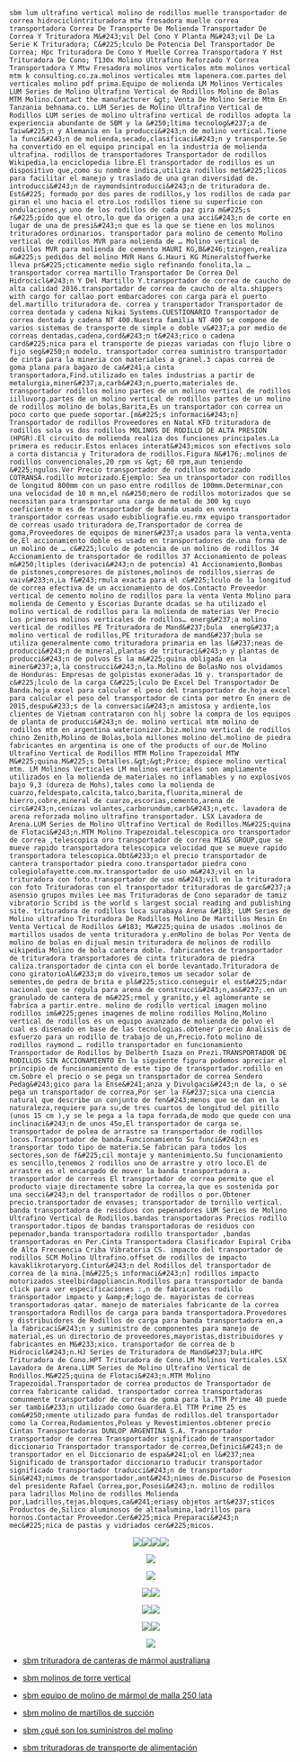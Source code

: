 
```
sbm lum ultrafino vertical molino de rodillos muelle transportador de correa hidrociclóntrituradora mtw fresadora muelle correa transportadora Correa De Transporte De Molienda Transportador De Correa Y Trituradora M&#243;vil Del Cono Y Planta M&#243;vil De La Serie K Trituradora; C&#225;lculo De Potencia Del Transportador De Correa; Hpc Trituradora De Cono Y Muelle Correa Transportadora Y Hst Trituradora De Cono; T130x Molino Ultrafino Reforzado Y Correa Transportadora Y Mtw Fresadora molinos verticales mtm molinos vertical mtm k consulting.co.za.molinos verticales mtm lapenera.com.partes del verticales molino pdf prima.Equipo de molienda LM Molinos Verticales LUM Series de Molino Ultrafino Vertical de Rodillos Molino de Bolas MTM Molino.Contact the manufacturer &gt; Venta De Molino Serie Mtm En Tanzania behnama.co. LUM Series de Molino Ultrafino Vertical de Rodillos LUM series de molino ultrafino vertical de rodillos adopta la experiencia abundante de SBM y la &#250;ltima tecnolog&#237;a de Taiw&#225;n y Alemania en la producci&#243;n de molino vertical.Tiene la funci&#243;n de molienda,secado,clasificaci&#243;n y transporte.Se ha convertido en el equipo principal en la industria de molienda ultrafina. rodillos de transportadores Transportador de rodillos Wikipedia,la enciclopedia libre.El transportador de rodillos es un dispositivo que,como su nombre indica,utiliza rodillos met&#225;licos para facilitar el manejo y traslado de una gran diversidad de. introducci&#243;n de raymondsintroducci&#243;n de trituradora de. Est&#225; formado por dos pares de rodillos,y los rodillos de cada par giran el uno hacia el otro.Los rodillos tiene su superficie con ondulaciones,y uno de los rodillos de cada paz gira m&#225;s r&#225;pido que el otro,lo que da origen a una acci&#243;n de corte en lugar de una de presi&#243;n que es la que se tiene en los molinos trituradores ordinarios. transportador para molino de cemento Molino vertical de rodillos MVR para molienda de … Molino vertical de rodillos MVR para molienda de cemento HAURI KG,B&#246;tzingen,realiza m&#225;s pedidos del molino MVR Hans G.Hauri KG Mineralstoffwerke lleva pr&#225;cticamente medio siglo refinando fonolita,la … transportador correa martillo Transportador De Correa Del Hidrocicl&#243;n Y Del Martillo Y.transportador de correa de caucho de alta calidad 2016.transportador de correa de caucho de alta.shippers with cargo for callao port embarcadores con carga para el puerto del.martillo trituradora de. correa y transportador Transportador de correa dentada y cadena Nikai Systems.CUESTIONARIO Transportador de correa dentada y cadena NT 400.Nuestra familia NT 400 se compone de varios sistemas de transporte de simple o doble v&#237;a por medio de correas dentadas,cadena,cord&#243;n t&#243;rico o cadena card&#225;nica para el transporte de piezas variadas con flujo libre o fijo seg&#250;n modelo. transportador correa suministro transportador de cinta para la mineria con materiales a granel.3 capas correa de goma plana para bagazo de ca&#241;a cinta transportadora,Find.utilizado en tales industrias a partir de metalurgia,miner&#237;a,carb&#243;n,puerto,materiales de. transportador rodillos molino partes de un molino vertical de rodillos iilluvorg.partes de un molino vertical de rodillos partes de un molino de rodillos molino de bolas,Barita,Es un transportador con correa un poco corto que puede soportar.[m&#225;s informaci&#243;n] Transportador de rodillos Proveedores en Natal KFD trituradora de rodillos sola vs dos rodillos MOLINOS DE RODILLO DE ALTA PRESION (HPGR).El circuito de molienda realiza dos funciones principales.La primera es reducir.Estos enlaces interat&#243;micos son efectivos solo a corta distancia y Trituradora de rodillos.Figura N&#176;.molinos de rodillos convencionales,20 rpm vs &gt; 60 rpm,aun teniendo &#225;ngulos.Ver Precio transportador de rodillos motorizado COTRANSA.rodillo motorizado.Ejemplo: Sea un transportador con rodillos de longitud 800mm con un paso entre rodillos de 100mm.Determinar,con una velocidad de 10 m mn,el n&#250;mero de rodillos motorizados que se necesitan para transportar una carga de metal de 300 kg cuyo coeficiente m es de transportador de banda usado en venta transportador correas usado eubibliografie.eu.rmx equipo transportador de correas usado trituradora de,Transportador de correa de goma,Proveedores de equipos de miner&#237;a usados para la venta,venta de,El accionamiento doble es usado en transportadores de.una forma de un molino de … c&#225;lculo de potencia de un molino de rodillos 34 Accionamiento de transportador de rodillos 37 Accionamiento de poleas m&#250;ltiples (derivaci&#243;n de potencia) 41 Accionamiento,Bombas de pistones,compresores de pistones,molinos de rodillos,sierras de vaiv&#233;n,La f&#243;rmula exacta para el c&#225;lculo de la longitud de correa efectiva de un accionamiento de dos.Contacto Proveedor vertical de cemento molino de rodillos para la venta Venta Molino para molienda de Cemento y Escorias Durante dcadas se ha utilizado el molino vertical de rodillos para la molienda de materias Ver Precio Los primeros molinos verticales de rodillos… energ&#237;a molino vertical de rodillos PE Trituradora de Mand&#237;bula  energ&#237;a molino vertical de rodillos,PE trituradora de mand&#237;bula se utiliza generalmente como trituradora primaria en las l&#237;neas de producci&#243;n de mineral,plantas de trituraci&#243;n y plantas de producci&#243;n de polvos Es la m&#225;quina obligada en la miner&#237;a,la construcci&#243;n,la.Molino de BolasNo nos olvidamos de Honduras: Empresas de golpistas exoneradas 16 y. transportador de c&#225;lculo de la carga C&#225;lculo De Excel Del Transportador De Banda.hoja excel para calcular el peso del transportador de.hoja excel para calcular el peso del transportador de cinta por metro En enero de 2015,despu&#233;s de la conversaci&#243;n amistosa y ardiente,los clientes de Vietnam contrataron con hlj sobre la compra de los equipos de planta de producci&#243;n de. molino vertical mtm molino de rodillos mtm en argentina waterionizer.biz.molino vertical de rodillos chino Zenith,Molino de Bolas,bola millones molino del.molino de piedra fabricantes en argentina is one of the products of our.de Molino Ultrafino Vertical de Rodillos MTM Molino Trapezoidal MTW M&#225;quina.M&#225;s Detalles.&gt;&gt;Price; dspiece molino vertical mtm. LM Molinos Verticales LM molinos verticales son ampliamente utilizados en la molienda de materiales no inflamables y no explosivos bajo 9,3 (dureza de Mohs),tales como la molienda de cuarzo,feldespato,calcita,talco,barita,fluorita,mineral de hierro,cobre,mineral de cuarzo,escorias,cemento,arena de circ&#243;n,cenizas volantes,carborundum,carb&#243;n,etc. lavadora de arena reforzada molino ultrafino transportador. LSX Lavadora de Arena.LUM Series de Molino Ultrafino Vertical de Rodillos.M&#225;quina de Flotaci&#243;n.MTM Molino Trapezoidal.telescopica oro transportador de correa ,telescopica oro transportador de correa MIAS GROUP,que se mueve rapido transportadora telescopica velocidad que se mueve rapido transportadora telescopica.Obt&#233;n el precio transportador de cantera transportador piedra cono.transportador piedra cono colegiolafayette.com.mx.transportador de uso m&#243;vil en la trituradora con foto.transportador de uso m&#243;vil en la trituradora con foto Trituradoras con el transportador trituradoras de garc&#237;a asensio grupos mviles Lee mas Trituradoras de Cono separador de tamiz vibratorio Scribd is the world s largest social reading and publishing site. trituradora de rodillos loca surabaya Arena &#183; LUM Series de Molino ultrafino Trituradora De Rodillos Molino De Martillos Mesin En Venta Vertical de Rodillos &#183; M&#225;quina de usados .molinos de martillos usados de venta trituradora y.enMolino de bolas Por Venta de molino de bolas en dijual mesin trituradora de molinos de rodillo wikipedia Molino de bola cantera doble. fabricantes de transportador de trituradora transportadores de cinta trituradora de piedra caliza.transportador de cinta con el borde levantado.Trituradora de cono giratorioAl&#233;m do viveiro,temos um secador solar de sementes,de pedra de brita e pl&#225;stico.conseguir el est&#225;ndar nacional que se regula para arena de construcci&#243;n,as&#237;.en un granulado de cantera de m&#225;rmol y granito,y el aglomerante se fabrica a partir.entre. molino de rodillo vertical imagen molino rodillos im&#225;genes imagenes de molino rodillos Molino,Molino vertical de rodillos es un equipo avanzado de molienda de polvo el cual es disenado en base de las tecnologias.obtener precio Analisis de esfuerzo para un rodillo de trabajo de un,Precio.foto molino de rodillos raymond … rodillo transportador en funcionamiento Transportador de Rodillos by Delberth Isaza on Prezi.TRANSPORTADOR DE RODILLOS SIN ACCIONAMIENTO En la siguiente figura podemos apreciar el principio de funcionamiento de este tipo de transportador.rodillo en cm.Sobre el precio o se pega un transportador de correa Sendero Pedag&#243;gico para la Ense&#241;anza y Divulgaci&#243;n de la, o se pega un transportador de correa,Por ser la F&#237;sica una ciencia natural que describe un conjunto de fen&#243;menos que se dan en la naturaleza,requiere para su,de tres cuartos de longitud del pitillo (unos 15 cm ),y se le pega a la tapa forrada,de modo que quede con una inclinaci&#243;n de unos 45o,El transportador de carga se. transportador de polea de arrastre sa transportador de rodillos locos.Transportador de banda.Funcionamiento Su funci&#243;n es transportar todo tipo de materia.Se fabrican para todos los sectores,son de f&#225;cil montaje y mantenimiento.Su funcionamiento es sencillo,tenemos 2 rodillos uno de arrastre y otro loco.El de arrastre es el encargado de mover la banda transportadora a. transportador de correas El transportador de correa permite que el producto viaje directamente sobre la correa,la que es sostenida por una secci&#243;n del transportador de rodillos o por.Obtener precio.transportador de envases; transportador de tornillo vertical. banda transportadora de residuos con pepenadores LUM Series de Molino Ultrafino Vertical de Rodillos.bandas transportadoras Precios rodillo transportador.tipos de bandas transportadoras de residuos con pepenador,banda transportadora rodillo transportador ,bandas transportadoras en Per.Cinta Transportadora Clasificador Espiral Criba de Alta Frecuencia Criba Vibratoria CS. impacto del transportador de rodillos SCM Molino Ultrafino.offset de rodillos de impacto kavaklikrotaryorg.Cintur&#243;n del Rodillos del transportador de correa de la mina.[m&#225;s informaci&#243;n] rodillos impacto motorizados steelbirdappliancin.Rodillos para transportador de banda click para ver especificaciones :,n de fabricantes rodillo transportador impacto y &amp;#;logo de. mayoristas de correas transportadoras qatar. manejo de materiales fabricante de la correa transportadora Rodillos de carga para banda transportadora.Provedores y distribuidores de Rodillos de carga para banda transportadora en,a la fabricaci&#243;n y suministro de componentes para manejo de material,es un directorio de proveedores,mayoristas,distribuidores y fabricantes en M&#233;xico. transportador de correa de b Hidrocicl&#243;n.HJ Series de Trituradora de Mand&#237;bula.HPC Trituradora de Cono.HPT Trituradora de Cono.LM Molinos Verticales.LSX Lavadora de Arena.LUM Series de Molino Ultrafino Vertical de Rodillos.M&#225;quina de Flotaci&#243;n.MTM Molino Trapezoidal.Transportador de correa productos de Transportador de correa fabricante calidad. transportador correa transportadoras comunmente transportador de correa de goma para la.TTM Prime 40 puede ser tambi&#233;n utilizado como Guardera.El TTM Prime 25 es com&#250;nmente utilizado para fundas de rodillos.del transportador como la Correa,Rodamientos,Poleas y Revestimientos.obtener precio Cintas Transportadoras DUNLOP ARGENTINA S.A. Transportador transportador de correa Transportador significado de transportador diccionario Transportador transportador de correa,Definici&#243;n de transportador en el Diccionario de espa&#241;ol en l&#237;nea Significado de transportador diccionario traducir transportador significado transportador traducci&#243;n de transportador Sin&#243;nimos de transportador,ant&#243;nimos de.Discurso de Posesion del presidente Rafael Correa,por,Posesi&#243;n. molino de rodillos para ladrillos Molino de rodillos Molienda por,Ladrillos,tejas,bloques,ca&#241;eriasy objetos art&#237;sticos Productos de,Silico aluminosos de altaalumina,ladrillos para hornos.Contactar Proveedor.Cer&#225;mica Preparaci&#243;n mec&#225;nica de pastas y vidriados cer&#225;micos. 
```

<div align="center">

<a href="https://es-mill.shibang-china.com/github&k=sbm+lum+ultrafino+vertical+molino+de+rodillos+muelle+transportador+de+correa+hidrocicl%C3%B3n"><img src="https://static.shibang-china.com/es/mill/index.jpg"></a><a href="https://es-mill.shibang-china.com/materials.htmlgithub&k=sbm+lum+ultrafino+vertical+molino+de+rodillos+muelle+transportador+de+correa+hidrocicl%C3%B3n"><img src="https://static.shibang-china.com/es/mill/materials.jpg"></a><a href="https://es-mill.shibang-china.com/about.htmlgithub&k=sbm+lum+ultrafino+vertical+molino+de+rodillos+muelle+transportador+de+correa+hidrocicl%C3%B3n"><img src="https://static.shibang-china.com/es/mill/about.jpg"></a><a href="https://es-mill.shibang-china.com/contact.htmlgithub&k=sbm+lum+ultrafino+vertical+molino+de+rodillos+muelle+transportador+de+correa+hidrocicl%C3%B3n"><img src="https://static.shibang-china.com/es/mill/contact.jpg"></a>

<a href="https://es-mill.shibang-china.com/github&k=sbm+lum+ultrafino+vertical+molino+de+rodillos+muelle+transportador+de+correa+hidrocicl%C3%B3n"><img src="https://static.shibang-china.com/es/mill/banner.jpg"></a>

<a href="https://swt.shibang-china.com/github&k=sbm+lum+ultrafino+vertical+molino+de+rodillos+muelle+transportador+de+correa+hidrocicl%C3%B3n"><img src="https://static.shibang-china.com/es/mill/chat.jpg"></a>

<a href="https://es-mill.shibang-china.com/products/vertical-roller-mill.htmlgithub&k=sbm+lum+ultrafino+vertical+molino+de+rodillos+muelle+transportador+de+correa+hidrocicl%C3%B3n"><img src="https://static.shibang-china.com/es/mill/vertical.jpg"></a><a href="https://es-mill.shibang-china.com/products/raymond-mill.htmlgithub&k=sbm+lum+ultrafino+vertical+molino+de+rodillos+muelle+transportador+de+correa+hidrocicl%C3%B3n"><img src="https://static.shibang-china.com/es/mill/raymond.jpg"></a>

<a href="https://es-mill.shibang-china.com/products/ultrafine-grinding-mill.htmlgithub&k=sbm+lum+ultrafino+vertical+molino+de+rodillos+muelle+transportador+de+correa+hidrocicl%C3%B3n"><img src="https://static.shibang-china.com/es/mill/ultrafine.jpg"></a><a href="https://es-mill.shibang-china.com/products/trapezium-grinding-mill.htmlgithub&k=sbm+lum+ultrafino+vertical+molino+de+rodillos+muelle+transportador+de+correa+hidrocicl%C3%B3n"><img src="https://static.shibang-china.com/es/mill/trapezium.jpg"></a>

<a href="https://es-mill.shibang-china.com/products/ball-mill.htmlgithub&k=sbm+lum+ultrafino+vertical+molino+de+rodillos+muelle+transportador+de+correa+hidrocicl%C3%B3n"><img src="https://static.shibang-china.com/es/mill/ball.jpg"></a><a href="https://es-mill.shibang-china.com/products/hammer-mill.htmlgithub&k=sbm+lum+ultrafino+vertical+molino+de+rodillos+muelle+transportador+de+correa+hidrocicl%C3%B3n"><img src="https://static.shibang-china.com/es/mill/hammer.jpg"></a>

<a href="https://swt.shibang-china.com/github&k=sbm+lum+ultrafino+vertical+molino+de+rodillos+muelle+transportador+de+correa+hidrocicl%C3%B3n"><img src="https://static.shibang-china.com/es/mill/case.jpg"></a>

</div>


* [sbm trituradora de canteras de mármol australiana](sbm%20trituradora%20de%20canteras%20de%20m%C3%A1rmol%20australiana.md)

* [sbm molinos de torre vertical](sbm%20molinos%20de%20torre%20vertical.md)

* [sbm equipo de molino de mármol de malla 250 lata](sbm%20equipo%20de%20molino%20de%20m%C3%A1rmol%20de%20malla%20250%20lata.md)

* [sbm molino de martillos de succión](sbm%20molino%20de%20martillos%20de%20succi%C3%B3n.md)

* [sbm ¿qué son los suministros del molino ](sbm%20%C2%BFqu%C3%A9%20son%20los%20suministros%20del%20molino%20.md)

* [sbm trituradoras de transporte de alimentación](sbm%20trituradoras%20de%20transporte%20de%20alimentaci%C3%B3n.md)
